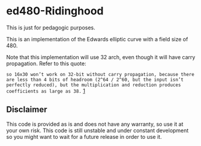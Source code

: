 # ed480-Ridinghood
This is just for pedagogic purposes.

This is an implementation of the Edwards elliptic curve with a field size of 480.

Note that this implementation will use 32 arch, even though it will have carry
propagation. Refer to this quote:

`so 16x30 won’t work on 32-bit without carry propagation, because there are
less than 4 bits of headroom (2^64 / 2^60, but the input isn’t perfectly
reduced), but the multiplication and reduction produces coefficients as large
as 38.` [1](https://moderncrypto.org/mail-archive/curves/2014/000321.html)


## Disclaimer
This code is provided as is and does not have any warranty, so use it at your
own risk.
This code is still unstable and under constant development so you might want to
wait for a future release in order to use it.
